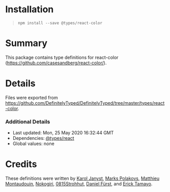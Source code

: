 # Installation
> `npm install --save @types/react-color`

# Summary
This package contains type definitions for react-color (https://github.com/casesandberg/react-color/).

# Details
Files were exported from https://github.com/DefinitelyTyped/DefinitelyTyped/tree/master/types/react-color.

### Additional Details
 * Last updated: Mon, 25 May 2020 16:32:44 GMT
 * Dependencies: [@types/react](https://npmjs.com/package/@types/react)
 * Global values: none

# Credits
These definitions were written by [ Karol Janyst](https://github.com/LKay), [Marks Polakovs](https://github.com/markspolakovs), [Matthieu Montaudouin](https://github.com/mntdn), [Nokogiri](https://github.com/nkgrnkgr), [0815Strohhut](https://github.com/0815Strohhut), [Daniel Fürst](https://github.com/dnlfrst), and [Erick Tamayo](https://github.com/ericktamayo).
